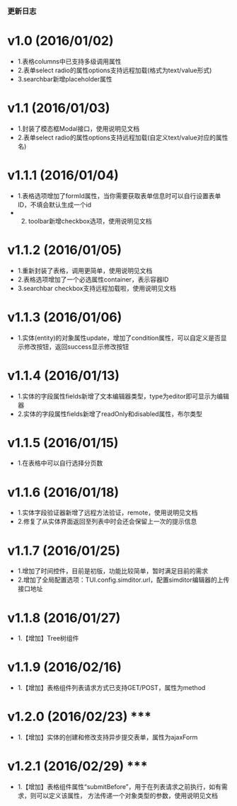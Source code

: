 
### 更新日志

# v1.0 (2016/01/02)
- 1.表格columns中已支持多级调用属性
- 2.表单select radio的属性options支持远程加载(格式为text/value形式) 
- 3.searchbar新增placeholder属性

# v1.1 (2016/01/03)
- 1.封装了模态框Modal接口，使用说明见文档
- 2.表单select radio的属性options支持远程加载(自定义text/value对应的属性名)

# v1.1.1 (2016/01/04)
- 1.表格选项增加了formId属性，当你需要获取表单信息时可以自行设置表单ID，不填会默认生成一个id
- 2. toolbar新增checkbox选项，使用说明见文档

# v1.1.2 (2016/01/05)
- 1.重新封装了表格，调用更简单，使用说明见文档
- 2.表格选项增加了一个必选属性container，表示容器ID
- 3.searchbar checkbox支持远程加载啦，使用说明见文档

# v1.1.3 (2016/01/06)
- 1.实体(entity)的对象属性update，增加了condition属性，可以自定义是否显示修改按钮，返回success显示修改按钮

# v1.1.4 (2016/01/13)
- 1.实体的字段属性fields新增了文本编辑器类型，type为editor即可显示为编辑器
- 2.实体的字段属性fields新增了readOnly和disabled属性，布尔类型

# v1.1.5 (2016/01/15)
- 1.在表格中可以自行选择分页数

# v1.1.6 (2016/01/18)
- 1.实体字段验证器新增了远程方法验证，remote，使用说明见文档
- 2.修复了从实体界面返回至列表中时会还会保留上一次的提示信息

# v1.1.7 (2016/01/25)
- 1.增加了时间控件，目前是初版，功能比较简单，暂时满足目前的需求
- 2.增加了全局配置选项：TUI.config.simditor.url，配置simditor编辑器的上传接口地址

# v1.1.8 (2016/01/27)
- 1.【增加】Tree树组件

# v1.1.9 (2016/02/16)
- 1.【增加】表格组件列表请求方式已支持GET/POST，属性为method

# v1.2.0 (2016/02/23) ***
- 1.【增加】实体的创建和修改支持异步提交表单，属性为ajaxForm

# v1.2.1 (2016/02/29) ***
- 1.【增加】表格组件属性“submitBefore”，用于在列表请求之前执行，如有需求，则可以定义该属性，
	       方法传递一个对象类型的参数，使用说明见文档



	    